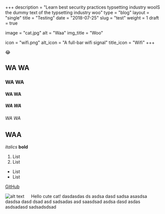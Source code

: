 +++
description = "Learn best security practices  typsetting industry wooIS the dummy text of the typsetting industry woo"
type = "blog"
layout = "single"
title = "Testing"
date = "2018-07-25"
slug = "test"
weight = 1
draft = true

image = "cat.jpg"
alt = "Waa"
img_title = "Woo"

icon = "wifi.png"
alt_icon = "A full-bar wifi signal"
title_icon = "Wifi"
+++

:joy:

## WA WA
### WA WA
#### WA WA
##### WA WA
###### WA WA

## **WAA**


*italics*
**bold**

1. List
1. List

- List
- List

[GitHub](http://github.com)

![alt text](/created/img/cat.jpg "Title Text")
    &emsp; Hello cute cat! dasdasdas ds asdsa dasd sadsa asasdsa dasdsa dasd dsad asd sadsadas asd saasdsad asdsa dasd asdas asdsadasd sadsadsdsad 
 